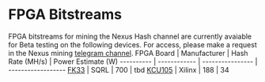 # FPGA Bitstreams
FPGA bitstreams for mining the Nexus Hash channel are currently avaiable for Beta testing on the following devices. For access, please make a request in the Nexus mining [telegram channel](https://t.me/NexusMiners).
FPGA Board | Manufacturer | Hash Rate (MH/s) | Power Estimate (W)
---------- | ------------ | ---------------- | ------------------
[FK33](http://www.squirrelsresearch.com/forest-kitten-33/) | SQRL | 700 | tbd
[KCU105](https://www.xilinx.com/products/boards-and-kits/kcu105.html) | Xilinx | 188 | 34


